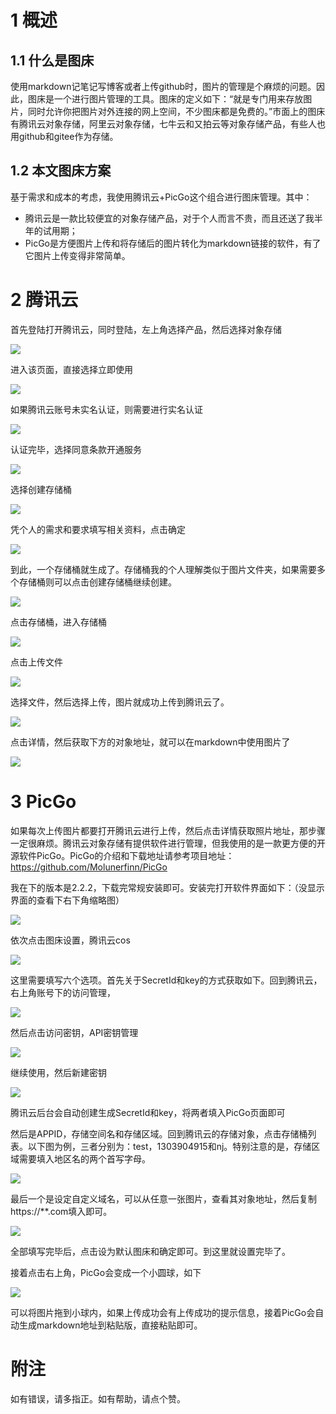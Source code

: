# 1 概述

## 1.1 什么是图床

使用markdown记笔记写博客或者上传github时，图片的管理是个麻烦的问题。因此，图床是一个进行图片管理的工具。图床的定义如下：“就是专门用来存放图片，同时允许你把图片对外连接的网上空间，不少图床都是免费的。”市面上的图床有腾讯云对象存储，阿里云对象存储，七牛云和又拍云等对象存储产品，有些人也用github和gitee作为存储。

## 1.2 本文图床方案

基于需求和成本的考虑，我使用腾讯云+PicGo这个组合进行图床管理。其中：

- 腾讯云是一款比较便宜的对象存储产品，对于个人而言不贵，而且还送了我半年的试用期；
- PicGo是方便图片上传和将存储后的图片转化为markdown链接的软件，有了它图片上传变得非常简单。

# 2 腾讯云

首先登陆打开腾讯云，同时登陆，左上角选择产品，然后选择对象存储

![](https://jiayue-1258324758.cos.ap-nanjing.myqcloud.com/image-20201012232631184.png)

进入该页面，直接选择立即使用

![](https://jiayue-1258324758.cos.ap-nanjing.myqcloud.com/image-20201012232733596.png)


如果腾讯云账号未实名认证，则需要进行实名认证

![](https://jiayue-1258324758.cos.ap-nanjing.myqcloud.com/image-20201012232922805.png)


认证完毕，选择同意条款开通服务

![](https://jiayue-1258324758.cos.ap-nanjing.myqcloud.com/image-20201012233410883.png)


选择创建存储桶

![](https://jiayue-1258324758.cos.ap-nanjing.myqcloud.com/image-20201012233557443.png)


凭个人的需求和要求填写相关资料，点击确定

![](https://jiayue-1258324758.cos.ap-nanjing.myqcloud.com/image-20201012233649340.png)


到此，一个存储桶就生成了。存储桶我的个人理解类似于图片文件夹，如果需要多个存储桶则可以点击创建存储桶继续创建。

![](https://jiayue-1258324758.cos.ap-nanjing.myqcloud.com/image-20201012233804246.png)




点击存储桶，进入存储桶

![](https://jiayue-1258324758.cos.ap-nanjing.myqcloud.com/image-20201012233943652.png)


点击上传文件

![](https://jiayue-1258324758.cos.ap-nanjing.myqcloud.com/image-20201012234003007.png)

选择文件，然后选择上传，图片就成功上传到腾讯云了。

![](https://jiayue-1258324758.cos.ap-nanjing.myqcloud.com/image-20201012234149254.png)


点击详情，然后获取下方的对象地址，就可以在markdown中使用图片了

![](https://jiayue-1258324758.cos.ap-nanjing.myqcloud.com/image-20201012234222177.png)


# 3 PicGo

如果每次上传图片都要打开腾讯云进行上传，然后点击详情获取照片地址，那步骤一定很麻烦。腾讯云对象存储有提供软件进行管理，但我使用的是一款更方便的开源软件PicGo。PicGo的介绍和下载地址请参考项目地址：https://github.com/Molunerfinn/PicGo 

我在下的版本是2.2.2，下载完常规安装即可。安装完打开软件界面如下：（没显示界面的查看下右下角缩略图）

![](https://jiayue-1258324758.cos.ap-nanjing.myqcloud.com/image-20201012234717202.png)


依次点击图床设置，腾讯云cos

![](https://jiayue-1258324758.cos.ap-nanjing.myqcloud.com/image-20201012234913044.png)


这里需要填写六个选项。首先关于SecretId和key的方式获取如下。回到腾讯云，右上角账号下的访问管理，

![](https://jiayue-1258324758.cos.ap-nanjing.myqcloud.com/image-20201012235304343.png)


然后点击访问密钥，API密钥管理

![](https://jiayue-1258324758.cos.ap-nanjing.myqcloud.com/image-20201012235526174.png)


继续使用，然后新建密钥

![](https://jiayue-1258324758.cos.ap-nanjing.myqcloud.com/image-20201012235612727.png)


腾讯云后台会自动创建生成SecretId和key，将两者填入PicGo页面即可

然后是APPID，存储空间名和存储区域。回到腾讯云的存储对象，点击存储桶列表。以下图为例，三者分别为：test，1303904915和nj。特别注意的是，存储区域需要填入地区名的两个首写字母。

![](https://jiayue-1258324758.cos.ap-nanjing.myqcloud.com/image-20201012235827784.png)


最后一个是设定自定义域名，可以从任意一张图片，查看其对象地址，然后复制https://**.com填入即可。

![](https://jiayue-1258324758.cos.ap-nanjing.myqcloud.com/image-20201012234222177.png)


全部填写完毕后，点击设为默认图床和确定即可。到这里就设置完毕了。

接着点击右上角，PicGo会变成一个小圆球，如下

![](https://jiayue-1258324758.cos.ap-nanjing.myqcloud.com/image-20201013000112004.png)


可以将图片拖到小球内，如果上传成功会有上传成功的提示信息，接着PicGo会自动生成markdown地址到粘贴版，直接粘贴即可。

# 附注

如有错误，请多指正。如有帮助，请点个赞。